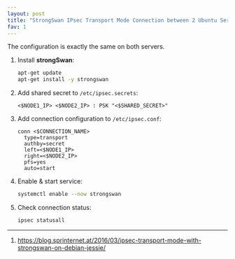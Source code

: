```yaml
---
layout: post
title: "StrongSwan IPsec Transport Mode Connection between 2 Ubuntu Servers"
fav: 1
---
```


The configuration is exactly the same on both servers.

1. Install **strongSwan**:
   ```bash
   apt-get update
   apt-get install -y strongswan
   ```
2. Add shared secret to `/etc/ipsec.secrets`:
   ```
   <$NODE1_IP> <$NODE2_IP> : PSK "<$SHARED_SECRET>"
   ```
3. Add connection configuration to `/etc/ipsec.conf`:
   ```
   conn <$CONNECTION_NAME>
     type=transport
     authby=secret
     left=<$NODE1_IP>
     right=<$NODE2_IP>
     pfs=yes
     auto=start
   ```
4. Enable & start service:
   ```bash
   systemctl enable --now strongswan
   ```
5. Check connection status:
   ```bash
   ipsec statusall
   ```

---
1. <https://blog.sprinternet.at/2016/03/ipsec-transport-mode-with-strongswan-on-debian-jessie/>

